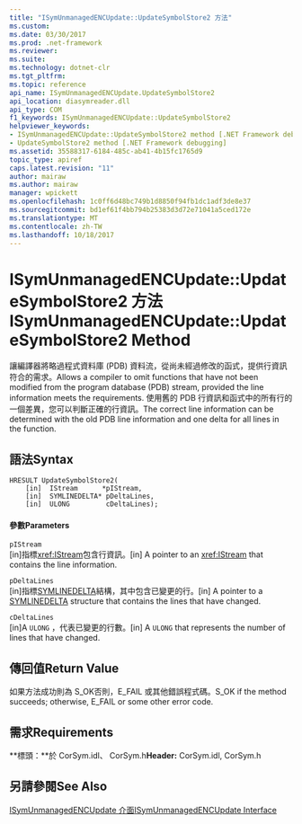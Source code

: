 ```yaml
---
title: "ISymUnmanagedENCUpdate::UpdateSymbolStore2 方法"
ms.custom: 
ms.date: 03/30/2017
ms.prod: .net-framework
ms.reviewer: 
ms.suite: 
ms.technology: dotnet-clr
ms.tgt_pltfrm: 
ms.topic: reference
api_name: ISymUnmanagedENCUpdate.UpdateSymbolStore2
api_location: diasymreader.dll
api_type: COM
f1_keywords: ISymUnmanagedENCUpdate::UpdateSymbolStore2
helpviewer_keywords:
- ISymUnmanagedENCUpdate::UpdateSymbolStore2 method [.NET Framework debugging]
- UpdateSymbolStore2 method [.NET Framework debugging]
ms.assetid: 35588317-6184-485c-ab41-4b15fc1765d9
topic_type: apiref
caps.latest.revision: "11"
author: mairaw
ms.author: mairaw
manager: wpickett
ms.openlocfilehash: 1c0ff6d48bc749b1d8850f94fb1dc1adf3de8e37
ms.sourcegitcommit: bd1ef61f4bb794b25383d3d72e71041a5ced172e
ms.translationtype: MT
ms.contentlocale: zh-TW
ms.lasthandoff: 10/18/2017
---
```

# <a name="isymunmanagedencupdateupdatesymbolstore2-method"></a><span data-ttu-id="0bc8f-102">ISymUnmanagedENCUpdate::UpdateSymbolStore2 方法</span><span class="sxs-lookup"><span data-stu-id="0bc8f-102">ISymUnmanagedENCUpdate::UpdateSymbolStore2 Method</span></span>
<span data-ttu-id="0bc8f-103">讓編譯器將略過程式資料庫 (PDB) 資料流，從尚未經過修改的函式，提供行資訊符合的需求。</span><span class="sxs-lookup"><span data-stu-id="0bc8f-103">Allows a compiler to omit functions that have not been modified from the program database (PDB) stream, provided the line information meets the requirements.</span></span> <span data-ttu-id="0bc8f-104">使用舊的 PDB 行資訊和函式中的所有行的一個差異，您可以判斷正確的行資訊。</span><span class="sxs-lookup"><span data-stu-id="0bc8f-104">The correct line information can be determined with the old PDB line information and one delta for all lines in the function.</span></span>  
  
## <a name="syntax"></a><span data-ttu-id="0bc8f-105">語法</span><span class="sxs-lookup"><span data-stu-id="0bc8f-105">Syntax</span></span>  
  
```  
HRESULT UpdateSymbolStore2(  
    [in]  IStream      *pIStream,  
    [in]  SYMLINEDELTA* pDeltaLines,  
    [in]  ULONG         cDeltaLines);  
```  
  
#### <a name="parameters"></a><span data-ttu-id="0bc8f-106">參數</span><span class="sxs-lookup"><span data-stu-id="0bc8f-106">Parameters</span></span>  
 `pIStream`  
 <span data-ttu-id="0bc8f-107">[in]指標<xref:IStream>包含行資訊。</span><span class="sxs-lookup"><span data-stu-id="0bc8f-107">[in] A pointer to an <xref:IStream> that contains the line information.</span></span>  
  
 `pDeltaLines`  
 <span data-ttu-id="0bc8f-108">[in]指標[SYMLINEDELTA](../../../../docs/framework/unmanaged-api/diagnostics/symlinedelta-structure.md)結構，其中包含已變更的行。</span><span class="sxs-lookup"><span data-stu-id="0bc8f-108">[in] A pointer to a [SYMLINEDELTA](../../../../docs/framework/unmanaged-api/diagnostics/symlinedelta-structure.md) structure that contains the lines that have changed.</span></span>  
  
 `cDeltaLines`  
 <span data-ttu-id="0bc8f-109">[in]A `ULONG` ，代表已變更的行數。</span><span class="sxs-lookup"><span data-stu-id="0bc8f-109">[in] A `ULONG` that represents the number of lines that have changed.</span></span>  
  
## <a name="return-value"></a><span data-ttu-id="0bc8f-110">傳回值</span><span class="sxs-lookup"><span data-stu-id="0bc8f-110">Return Value</span></span>  
 <span data-ttu-id="0bc8f-111">如果方法成功則為 S_OK否則，E_FAIL 或其他錯誤程式碼。</span><span class="sxs-lookup"><span data-stu-id="0bc8f-111">S_OK if the method succeeds; otherwise, E_FAIL or some other error code.</span></span>  
  
## <a name="requirements"></a><span data-ttu-id="0bc8f-112">需求</span><span class="sxs-lookup"><span data-stu-id="0bc8f-112">Requirements</span></span>  
 <span data-ttu-id="0bc8f-113">**標頭：**於 CorSym.idl、 CorSym.h</span><span class="sxs-lookup"><span data-stu-id="0bc8f-113">**Header:** CorSym.idl, CorSym.h</span></span>  
  
## <a name="see-also"></a><span data-ttu-id="0bc8f-114">另請參閱</span><span class="sxs-lookup"><span data-stu-id="0bc8f-114">See Also</span></span>  
 [<span data-ttu-id="0bc8f-115">ISymUnmanagedENCUpdate 介面</span><span class="sxs-lookup"><span data-stu-id="0bc8f-115">ISymUnmanagedENCUpdate Interface</span></span>](../../../../docs/framework/unmanaged-api/diagnostics/isymunmanagedencupdate-interface.md)
